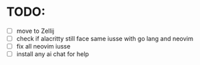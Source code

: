 # TODO:

- [ ] move to Zellij
- [ ] check if alacritty still face same iusse with go lang and neovim
- [ ] fix all neovim iusse 
- [ ] install any ai chat for help
